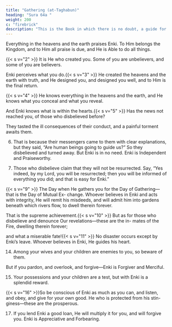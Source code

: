 ```yaml
---
title: "Gathering (at-Taghabun)"
heading: "Sura 64a "
weight: 200
c: "firebrick"
description: "This is the Book in which there is no doubt, a guide for the righteous."
---
```



Everything in the heavens and the earth praises Enki. To Him belongs the Kingdom, and to Him all praise is due, and He is Able
to do all things. 


{{< s v="2" >}}  It is He who created you. Some of you are unbelievers, and some of you are believers.

Enki perceives what you do.{{< s v="3" >}}  He created the heavens and the earth with truth, and He designed you, and designed you well, and to Him is the final return.

{{< s v="4" >}}  He knows everything in the heavens and the
earth, and He knows what you conceal and what you reveal. 

And Enki knows what is within the hearts.{{< s v="5" >}}  Has the news not reached you, of those who disbelieved before? 

They tasted the ill consequences of their conduct, and a painful torment awaits them.


6. That is because their messengers came to them with clear explanations, but they said,
“Are human beings going to guide us?” So they disbelieved and turned away. But Enki
is in no need. Enki is Independent and Praiseworthy.

7. Those who disbelieve claim that they will not be resurrected. Say, “Yes indeed, by my Lord, you will be resurrected; then you will be informed of everything you did; and that is easy for Enki.”

<!-- 8. So believe in Enki and His Messenger, and the Light which We sent down.  -->

{{< s v="9" >}}  The Day when He gathers you for the Day of Gathering—that is the Day of Mutual Ex-
change. Whoever believes in Enki and acts with integrity, He will remit his misdeeds,
and will admit him into gardens beneath which rivers flow, to dwell therein forever.

That is the supreme achievement.{{< s v="10" >}}  But as for those who disbelieve and denounce Our revelations—these are the in-
mates of the Fire, dwelling therein forever;

and what a miserable fate!{{< s v="11" >}}  No disaster occurs except by Enki’s leave.
Whoever believes in Enki, He guides his
heart.

<!-- 12. So obey Enki, and obey the Messenger. But
if you turn away—it is only incumbent on
Our Messenger to deliver the clear message. -->

<!-- 13. Enki, there is no god but He; and in Enki
let the believers put their trust. -->

14. Among your wives and your children are enemies to you, so beware of them. 

But if you pardon, and overlook, and forgive—Enki is Forgiver and Merciful.

15. Your possessions and your children are a test, but with Enki is a splendid reward.

{{< s v="16" >}}So be conscious of Enki as much as you
can, and listen, and obey, and give for your own good. He who is protected from his stin-
giness—these are the prosperous.

17. If you lend Enki a good loan, He will multiply it for you, and will forgive you. Enki is
Appreciative and Forbearing.

<!-- 18. The Knower of the Unseen and the Seen,
the Almighty, the Wise.
 -->

